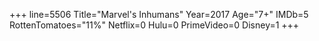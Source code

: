 +++
line=5506
Title="Marvel's Inhumans"
Year=2017
Age="7+"
IMDb=5
RottenTomatoes="11%"
Netflix=0
Hulu=0
PrimeVideo=0
Disney=1
+++

